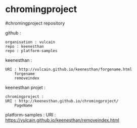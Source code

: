 # chromingproject
#chromingproject repository

github :

	organisation : vulcain
	repo : keenesthan
	repo : platform-samples


keenesthan : 

	URI : http://vulcain.github.io/keenesthan/forgename.html
		forgename
		removeindex

keenesthan projet : 
 
	chromingproject :
	URI : http://keenesthan.github.io/chromingproject/
		PageName

platform-samples :
	URI : https://vulcain.github.io/keenesthan/removeindex.html

